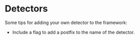
# Detectors

Some tips for adding your own detector to the framework:

- Include a flag to add a postfix to the name of the detector.
